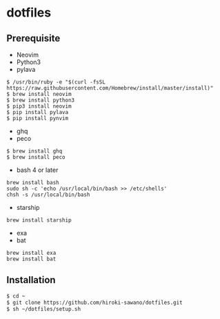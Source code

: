 # dotfiles

## Prerequisite
* Neovim
* Python3
* pylava

```
$ /usr/bin/ruby -e "$(curl -fsSL https://raw.githubusercontent.com/Homebrew/install/master/install)"
$ brew install neovim
$ brew install python3
$ pip3 install neovim
$ pip install pylava
$ pip install pynvim
```

* ghq
* peco

```
$ brew install ghq
$ brew install peco
```

* bash 4 or later

```
brew install bash
sudo sh -c 'echo /usr/local/bin/bash >> /etc/shells'
chsh -s /usr/local/bin/bash
```

* starship

```
brew install starship
```

* exa
* bat

```
brew install exa
brew install bat
```

## Installation
```bash
$ cd ~
$ git clone https://github.com/hiroki-sawano/dotfiles.git
$ sh ~/dotfiles/setup.sh
```
